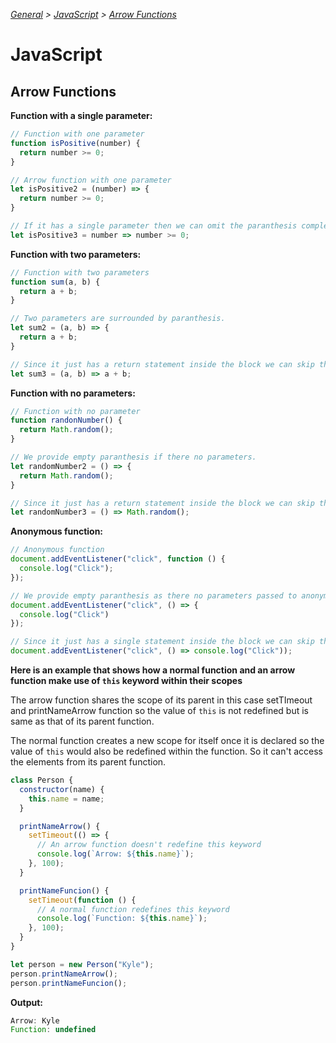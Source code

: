 *[General](../README.md) > [JavaScript](./main.md) > [Arrow Functions](./ArrowFunctions.md)*

# **JavaScript**

## **Arrow Functions**

**Function with a single parameter:**

```javascript
// Function with one parameter
function isPositive(number) {
  return number >= 0;
}

// Arrow function with one parameter
let isPositive2 = (number) => {
  return number >= 0;
}

// If it has a single parameter then we can omit the paranthesis completely and since it just has a return statement inside the block we can skip that and everything after => is considered as a return statement.
let isPositive3 = number => number >= 0;
```
**Function with two parameters:**

```javascript
// Function with two parameters
function sum(a, b) {
  return a + b;
}

// Two parameters are surrounded by paranthesis.
let sum2 = (a, b) => {
  return a + b;
}

// Since it just has a return statement inside the block we can skip that retunr and everything after => is considered as a return statement.
let sum3 = (a, b) => a + b;
```
**Function with no parameters:**

```javascript
// Function with no parameter
function randonNumber() {
  return Math.random();
}

// We provide empty paranthesis if there no parameters.
let randomNumber2 = () => {
  return Math.random();
}

// Since it just has a return statement inside the block we can skip that return and everything after => is considered as a return statement here.
let randomNumber3 = () => Math.random();
```

**Anonymous function:**

```javascript
// Anonymous function
document.addEventListener("click", function () {
  console.log("Click");
});

// We provide empty paranthesis as there no parameters passed to anonymous function.
document.addEventListener("click", () => {
  console.log("Click")
});

// Since it just has a single statement inside the block we can skip the curly braces.
document.addEventListener("click", () => console.log("Click"));
```
**Here is an example that shows how a normal function and an arrow function make use of `this` keyword within their scopes**

The arrow function shares the scope of its parent in this case setTImeout and printNameArrow function so the value of `this` is not redefined but is same as that of its parent function.

The normal function creates a new scope for itself once it is declared so the value of `this` would also be redefined within the function. So it can't access the elements from its parent function.

```javascript
class Person {
  constructor(name) {
    this.name = name;
  }

  printNameArrow() {
    setTimeout(() => {
      // An arrow function doesn't redefine this keyword
      console.log(`Arrow: ${this.name}`);
    }, 100);
  }

  printNameFuncion() {
    setTimeout(function () {
      // A normal function redefines this keyword
      console.log(`Function: ${this.name}`);
    }, 100);
  }
}

let person = new Person("Kyle");
person.printNameArrow();
person.printNameFuncion();
```

**Output:**
```javascript
Arrow: Kyle
Function: undefined
```
